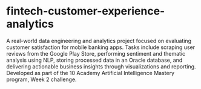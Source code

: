 # fintech-customer-experience-analytics


A real-world data engineering and analytics project focused on evaluating customer satisfaction for mobile banking apps. Tasks include scraping user reviews from the Google Play Store, performing sentiment and thematic analysis using NLP, storing processed data in an Oracle database, and delivering actionable business insights through visualizations and reporting. Developed as part of the 10 Academy Artificial Intelligence Mastery program, Week 2 challenge.
